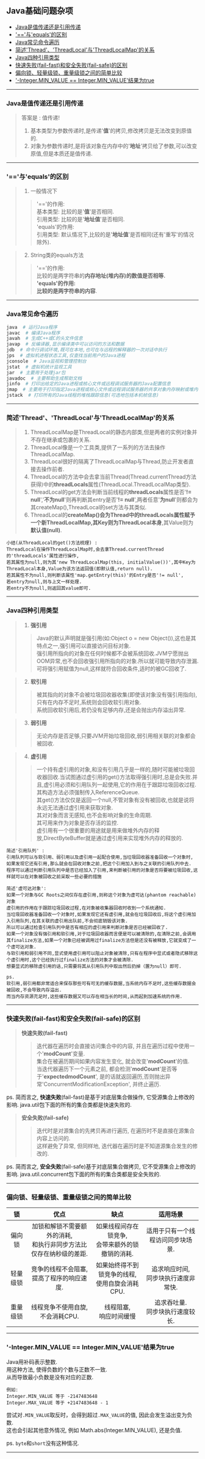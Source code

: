 <h2> Java基础问题杂项 </h2>

- [Java是值传递还是引用传递](#java%e6%98%af%e5%80%bc%e4%bc%a0%e9%80%92%e8%bf%98%e6%98%af%e5%bc%95%e7%94%a8%e4%bc%a0%e9%80%92)
- ['=='与'equals'的区别](#%e4%b8%8eequals%e7%9a%84%e5%8c%ba%e5%88%ab)
- [Java常见命令遍历](#java%e5%b8%b8%e8%a7%81%e5%91%bd%e4%bb%a4%e9%81%8d%e5%8e%86)
- [简述'Thread'、'ThreadLocal'与'ThreadLocalMap'的关系](#%e7%ae%80%e8%bf%b0threadthreadlocal%e4%b8%8ethreadlocalmap%e7%9a%84%e5%85%b3%e7%b3%bb)
- [Java四种引用类型](#java%e5%9b%9b%e7%a7%8d%e5%bc%95%e7%94%a8%e7%b1%bb%e5%9e%8b)
- [快速失败(fail-fast)和安全失败(fail-safe)的区别](#%e5%bf%ab%e9%80%9f%e5%a4%b1%e8%b4%a5fail-fast%e5%92%8c%e5%ae%89%e5%85%a8%e5%a4%b1%e8%b4%a5fail-safe%e7%9a%84%e5%8c%ba%e5%88%ab)
- [偏向锁、轻量级锁、重量级锁之间的简单比较](#%e5%81%8f%e5%90%91%e9%94%81%e8%bd%bb%e9%87%8f%e7%ba%a7%e9%94%81%e9%87%8d%e9%87%8f%e7%ba%a7%e9%94%81%e4%b9%8b%e9%97%b4%e7%9a%84%e7%ae%80%e5%8d%95%e6%af%94%e8%be%83)
- ['-Integer.MIN_VALUE == Integer.MIN_VALUE'结果为true](#integerminvalue--integerminvalue%e7%bb%93%e6%9e%9c%e4%b8%batrue)
<hr>

### Java是值传递还是引用传递

> 答案是 : 值传递!<br/>
> 1) 基本类型为参数传递时,是传递'**值**'的拷贝,修改拷贝是无法改变到原值的.<br/>
> 2) 对象为参数传递时,是将该对象在内存中的'**地址**'拷贝给了参数,可以改变原值,但是本质还是值传递.<br/>
<hr>

### '=='与'equals'的区别

> 1) 一般情况下
>> '=='的作用:<br/>
>> 基本类型: 比较的是'**值**'是否相同.<br/>
>> 引用类型: 比较的是'**地址值**'是否相同.<br/>
>> 'equals'的作用:<br/>
>> 引用类型: 默认情况下,比较的是'**地址值**'是否相同(还有'重写'的情况除外).<br/>

> 2) String类的equals方法
>> '=='的作用:<br/>
>> 比较的是两字符串的**内存地址(堆内存)**的数值是否相等.<br/>
>> 'equals'的作用:<br/>
>> 比较的是两字符串的**内容**.<br/>
<hr>

### Java常见命令遍历

```bash
java  # 运行Java程序
javac  # 编译Java程序
javah  # 生成C++或C的头文件信息
javap  # 反编译器,显示编译类中可以访问的方法和数据
jdb  # 命令行调试环境,既可在本地,也可在与远程的解释器的一次对话中执行
jps  # 虚拟机进程状态工具,仅查找当前用户的Java进程
jconsole  # Java监视和管理控制台
jstat  # 虚拟机统计监视工具
jar  # 主要用于处理jar包
javadoc  # 主要帮助生成帮助文档
jinfo  # 打印出给定的Java进程或核心文件或远程调试服务器的Java配置信息
jmap  # 主要用于打印指定Java进程或核心文件或远程调试服务器的共享对象内存映射或堆内存细节
jstack  # 打印所有的Java线程的堆栈跟踪信息(可选地包括本机帧信息)
```
<hr>

### 简述'Thread'、'ThreadLocal'与'ThreadLocalMap'的关系

> 1) ThreadLocalMap是ThreadLocal的静态内部类,但是两者的实例对象并不存在继承或包裹的关系.
> 2) ThreadLocal像是一个工具类,提供了一系列的方法去操作ThreadLocalMap.
> 3) ThreadLocal很好的隔离了ThreadLocalMap与Thread,防止开发者直接去操作前者.
> 4) ThreadLocal的方法中会去拿当前Thread(Thread.currentThread方法获得)中的**threadLocals**属性(ThreadLocal.ThreadLocalMap类型).
> 5) ThreadLocal的get方法会判断当前线程的**threadLocals**属性是否'**!= null**','**不为null**'则再判断其entry是否'**!= null**',两者任意'**为null**'则都会为其createMap(),ThreadLocal的set方法与其类似.
> 6) ThreadLocal的**createMap()**会为Thread中的threadLocals属性赋予一个新ThreadLocalMap,其Key则为**ThreadLocal本身**,其Value则为**默认值(null)**.
```
小结(从ThreadLocal的get()方法梳理) : 
ThreadLocal在操作ThreadLocalMap时,会去拿Thread.currentThread的'threadLocals'属性进行操作,
若其属性为null,则为其'new ThreadLocalMap(this, initialValue())',其中Key为ThreadLocal本身,Value为该方法返回值(即默认值,return null).
若其属性不为null,则判断该属性'map.getEntry(this)'的Entry是否'!= null',
若entry为null,则与上文一样处理.
若entry不为null,则返回其value即可.
```
<hr>

### Java四种引用类型

> 1) **强引用**
>> Java的默认声明就是强引用(如:Object o = new Object()),这也是其特点之一,强引用可以直接访问目标对象.<br/>
>> 强引用所指向的对象在任何时候都不会被系统回收.JVM宁愿抛出OOM异常,也不会回收强引用所指向的对象.所以就可能导致内存泄漏.<br/>
>> 可将强引用赋值为null,这样就符合回收条件,适时的被GC回收了.<br/>

> 2) **软引用**
>> 被其指向的对象不会被垃圾回收器收集(即使该对象没有强引用指向),只有在内存不足时,系统则会回收软引用对象.<br/>
>> 系统回收软引用后,若仍没有足够内存,还是会抛出内存溢出异常.<br/>

> 3) **弱引用**
>> 无论内存是否足够,只要JVM开始垃圾回收,弱引用相关联的对象都会被回收.<br/>

> 4) **虚引用**
>> 一个持有虚引用的对象,和没有引用几乎是一样的,随时可能被垃圾回收器回收.当试图通过虚引用的get()方法取得强引用时,总是会失败.并且,虚引用必须和引用队列一起使用,它的作用在于跟踪垃圾回收过程.<br/>
>> 其构造方法必须强制传入ReferenceQueue.<br/>
>> 其get()方法仅仅是返回一个null,不管对象有没有被回收,也就是说将永远无法通过虚引用来获取对象.<br/>
>> 其对对象而言无感知,也不会影响对象的生命周期.<br/>
>> 其可用来作为对象是否存活的监控.<br/>
>> 虚引用有一个很重要的用途就是用来做堆外内存的释放,DirectByteBuffer就是通过虚引用来实现堆外内存的释放的.<br/>
```
简述'引用队列' :
引用队列可以与软引用、弱引用以及虚引用一起配合使用,当垃圾回收器准备回收一个对象时,
如果发现它还有引用,那么就会在回收对象之前,把这个引用加入到与之关联的引用队列中去.
程序可以通过判断引用队列中是否已经加入了引用,来判断被引用的对象是否将要被垃圾回收,这样就可以在对象被回收之前采取一些必要的措施
```
```
简述'虚可达对象': 
如果一个对象与GC Roots之间仅存在虚引用,则称这个对象为虚可达(phantom reachable)对象
虚引用的作用在于跟踪垃圾回收过程,在对象被收集器回收时收到一个系统通知.
当垃圾回收器准备回收一个对象时,如果发现它还有虚引用,就会在垃圾回收后,将这个虚引用加入引用队列,在其关联的虚引用出队前,不会彻底销毁该对象.
所以可以通过检查引用队列中是否有相应的虚引用来判断对象是否已经被回收了.
如果一个对象没有强引用和软引用,对于垃圾回收器而言便是可以被清除的,在清除之前,会调用其finalize方法,如果一个对象已经被调用过finalize方法但是还没有被释放,它就变成了一个虚可达对象.
与软引用和弱引用不同,显式使用虚引用可以阻止对象被清除,只有在程序中显式或者隐式移除这个虚引用时,这个已经执行过finalize方法的对象才会被清除.
想要显式的移除虚引用的话,只需要将其从引用队列中取出然后扔掉（置为null）即可.
```
```
ps. 
软引用,弱引用都非常适合来保存那些可有可无的缓存数据,当系统内存不足时,这些缓存数据会被回收,不会导致内存溢出.
而当内存资源充足时,这些缓存数据又可以存在相当长的时间,从而起到加速系统的作用.
```
<hr>

### 快速失败(fail-fast)和安全失败(fail-safe)的区别

> **快速失败(fail-fast)**
>> 迭代器在遍历时会直接访问集合中的内容, 并且在遍历过程中使用一个'**modCount**'变量.<br/>
>> 集合在被遍历期间如果内容发生变化, 就会改变'**modCount**'的值.<br/>
>> 当迭代器遍历下一个元素之前, 都会检测'**modCount**'是否等于'**expectedmodCount**', 是的话就返回遍历,否则抛出异常'ConcurrentModificationException', 并终止遍历.<br/>

ps. 简而言之, **快速失败**(fail-fast)是基于对底层集合做操作, 它受源集合上修改的影响. java.util包下面的所有的集合类都是快速失败的.

> **安全失败(fail-safe)**
>> 迭代时是对源集合的先拷贝再进行遍历, 在遍历时不是直接在源集合内容上访问的.<br/>
>> 这样避免了异常, 但同样地, 迭代器在遍历时是不知道源集合发生的修改的.<br/>

ps. 简而言之, **安全失败**(fail-safe)基于对底层集合做拷贝, 它不受源集合上修改的影响. java.util.concurrent包下面的所有的集合类都是安全失败的.

<hr>

### 偏向锁、轻量级锁、重量级锁之间的简单比较

| 锁 | 优点 | 缺点 | 适用场景 |
|:--:|:--:|:--:|:--:|
| 偏向锁 | 加锁和解锁不需要额外的消耗,<br/>和执行非同步方法比仅存在纳秒级的差距. | 如果线程间存在锁竞争,<br/>会带来额外的锁撤销的消耗. | 适用于只有一个线程访问同步块场景. |
| 轻量级锁 | 竞争的线程不会阻塞,<br/>提高了程序的响应速度. | 如果始终得不到锁竞争的线程,<br/>使用自旋会消耗CPU. | 追求响应时间, <br/>同步块执行速度非常快. |
| 重量级锁 | 线程竞争不使用自旋,<br/>不会消耗CPU. | 线程阻塞,<br/>响应时间缓慢 | 追求吞吐量.<br/>同步块执行速度较长. |

<hr>

### '-Integer.MIN_VALUE == Integer.MIN_VALUE'结果为true

Java用补码表示整数.<br/>
用这种方法, 使得负数的个数与正数不一致.<br/>
从而导致最小负数是没有对应的正数.<br/>

```
例如:
Integer.MIN_VALUE 等于 -2147483648
Integer.MAX_VALUE 等于 +2147483648 - 1
```

尝试对```.MIN_VALUE```取反时，会得到超过```.MAX_VALUE```的值, 因此会发生溢出变为负数.<br/>
这也会引起其他意外情况, 例如 Math.abs(Integer.MIN_VALUE), 还是负值.<br/>

ps. ```byte```和```short```没有这种情况.<br/>

<hr>
